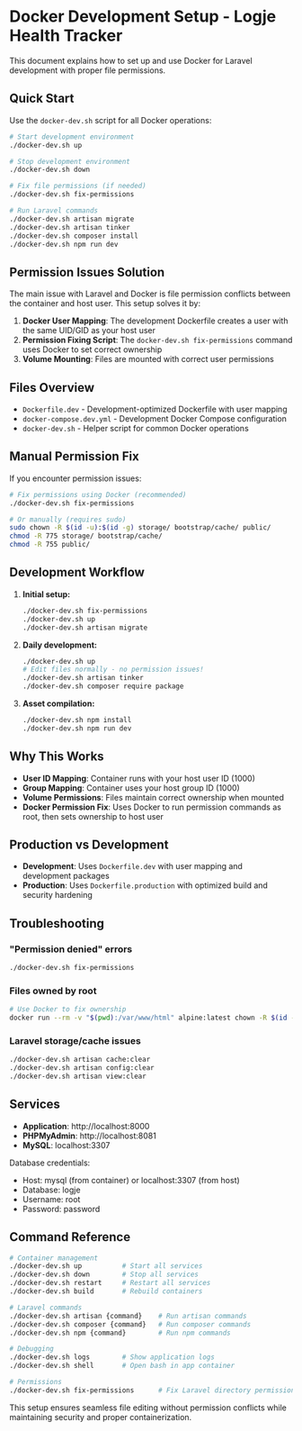# Docker Development Setup - Logje Health Tracker

This document explains how to set up and use Docker for Laravel development with proper file permissions.

## Quick Start

Use the `docker-dev.sh` script for all Docker operations:

```bash
# Start development environment
./docker-dev.sh up

# Stop development environment  
./docker-dev.sh down

# Fix file permissions (if needed)
./docker-dev.sh fix-permissions

# Run Laravel commands
./docker-dev.sh artisan migrate
./docker-dev.sh artisan tinker
./docker-dev.sh composer install
./docker-dev.sh npm run dev
```

## Permission Issues Solution

The main issue with Laravel and Docker is file permission conflicts between the container and host user. This setup solves it by:

1. **Docker User Mapping**: The development Dockerfile creates a user with the same UID/GID as your host user
2. **Permission Fixing Script**: The `docker-dev.sh fix-permissions` command uses Docker to set correct ownership
3. **Volume Mounting**: Files are mounted with correct user permissions

## Files Overview

- `Dockerfile.dev` - Development-optimized Dockerfile with user mapping
- `docker-compose.dev.yml` - Development Docker Compose configuration
- `docker-dev.sh` - Helper script for common Docker operations

## Manual Permission Fix

If you encounter permission issues:

```bash
# Fix permissions using Docker (recommended)
./docker-dev.sh fix-permissions

# Or manually (requires sudo)
sudo chown -R $(id -u):$(id -g) storage/ bootstrap/cache/ public/
chmod -R 775 storage/ bootstrap/cache/
chmod -R 755 public/
```

## Development Workflow

1. **Initial setup:**
   ```bash
   ./docker-dev.sh fix-permissions
   ./docker-dev.sh up
   ./docker-dev.sh artisan migrate
   ```

2. **Daily development:**
   ```bash
   ./docker-dev.sh up
   # Edit files normally - no permission issues!
   ./docker-dev.sh artisan tinker
   ./docker-dev.sh composer require package
   ```

3. **Asset compilation:**
   ```bash
   ./docker-dev.sh npm install
   ./docker-dev.sh npm run dev
   ```

## Why This Works

- **User ID Mapping**: Container runs with your host user ID (1000)
- **Group Mapping**: Container uses your host group ID (1000)  
- **Volume Permissions**: Files maintain correct ownership when mounted
- **Docker Permission Fix**: Uses Docker to run permission commands as root, then sets ownership to host user

## Production vs Development

- **Development**: Uses `Dockerfile.dev` with user mapping and development packages
- **Production**: Uses `Dockerfile.production` with optimized build and security hardening

## Troubleshooting

### "Permission denied" errors
```bash
./docker-dev.sh fix-permissions
```

### Files owned by root
```bash
# Use Docker to fix ownership
docker run --rm -v "$(pwd):/var/www/html" alpine:latest chown -R $(id -u):$(id -g) /var/www/html/
```

### Laravel storage/cache issues
```bash
./docker-dev.sh artisan cache:clear
./docker-dev.sh artisan config:clear
./docker-dev.sh artisan view:clear
```

## Services

- **Application**: http://localhost:8000
- **PHPMyAdmin**: http://localhost:8081
- **MySQL**: localhost:3307

Database credentials:
- Host: mysql (from container) or localhost:3307 (from host)
- Database: logje
- Username: root
- Password: password

## Command Reference

```bash
# Container management
./docker-dev.sh up          # Start all services
./docker-dev.sh down        # Stop all services  
./docker-dev.sh restart     # Restart all services
./docker-dev.sh build       # Rebuild containers

# Laravel commands
./docker-dev.sh artisan {command}    # Run artisan commands
./docker-dev.sh composer {command}   # Run composer commands
./docker-dev.sh npm {command}        # Run npm commands

# Debugging
./docker-dev.sh logs        # Show application logs
./docker-dev.sh shell       # Open bash in app container

# Permissions
./docker-dev.sh fix-permissions      # Fix Laravel directory permissions
```

This setup ensures seamless file editing without permission conflicts while maintaining security and proper containerization.